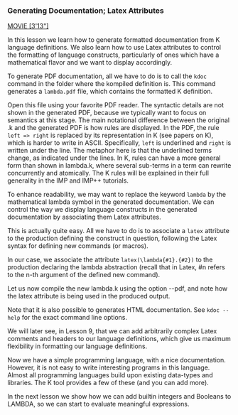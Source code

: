 <!-- Copyright (c) 2012-2014 K Team. All Rights Reserved. -->
### Generating Documentation; Latex Attributes

[MOVIE [3'13"]](http://youtu.be/ULXA4e_6-DY)

In this lesson we learn how to generate formatted documentation from K
language definitions.  We also learn how to use Latex attributes to control
the formatting of language constructs, particularly of ones which have a
mathematical flavor and we want to display accordingly.

To generate PDF documentation, all we have to do is to call the `kdoc` command
in the folder where the kompiled definition is.  This command generates a
`lambda.pdf` file, which contains the formatted K definition.

Open this file using your favorite PDF reader.  The syntactic details are not
shown in the generated PDF, because we typically want to focus on semantics at
this stage.  The main notational difference between the original .k and the
generated PDF is how rules are displayed.  In the PDF, the rule `left => right`
is replaced by its representation in K (see papers on K), which is harder to
write in ASCII.  Specifically, `left` is underlined and `right` is written
under the line.  The metaphor here is that the underlined terms change, as
indicated under the lines.  In K, rules can have a more general form than shown
in lambda.k, where several sub-terms in a term can rewrite concurrently and
atomically.  The K rules will be explained in their full generality in the IMP
and IMP++ tutorials.

To enhance readability, we may want to replace the keyword `lambda` by the
mathematical lambda symbol in the generated documentation.  We can control
the way we display language constructs in the generated documentation
by associating them Latex attributes.

This is actually quite easy.  All we have to do is to associate a `latex`
attribute to the production defining the construct in question, following
the Latex syntax for defining new commands (or macros).

In our case, we associate the attribute `latex(\lambda{#1}.{#2})` to the
production declaring the lambda abstraction (recall that in Latex, #n refers
to the n-th argument of the defined new command).

Let us now compile the new lambda.k using the option --pdf, and note how the
latex attribute is being used in the produced output.

Note that it is also possible to generates HTML documentation.  See
`kdoc --help` for the exact command line options.

We will later see, in Lesson 9, that we can add arbitrarily complex Latex
comments and headers to our language definitions, which give us maximum
flexibility in formatting our language definitions.

Now we have a simple programming language, with a nice documentation.  However,
it is not easy to write interesting programs in this language.  Almost all
programming languages build upon existing data-types and libraries.  The K
tool provides a few of these (and you can add more).

In the next lesson we show how we can add builtin integers and Booleans to
LAMBDA, so we can start to evaluate meaningful expressions.
